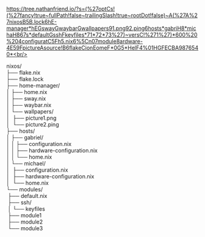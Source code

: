 https://tree.nathanfriend.io/?s=(%27optCs!(%27fancy!true~fullPath!false~trailingSlash!true~rootDot!false)~A(%27A%27nixosB5B.lock6hE-manager*hEGswayGwaybarGwallpapers91.png92.ping6hosts*gabriH8*michaH867s*defaultGsshFkeyfiles*71*72*73%27)~versC!%271%27)*600%20%204configuratC5Fh5.nix6%5Cn07module8ardware-4E59FpictureAsource!B6flakeCionEomeF*0G5*HelF4%01HGFECBA9876540*<br/>


nixos/<br/>
├── flake.nix<br/>
├── flake.lock<br/>
├── home-manager/<br/>
│&nbsp;├── home.nix<br/>
│&nbsp;├── sway.nix<br/>
│&nbsp;├── waybar.nix<br/>
│&nbsp;└── wallpapers/<br/>
│&nbsp;&nbsp;├── picture1.png<br/>
│&nbsp;&nbsp;└── picture2.ping<br/>
├── hosts/<br/>
│&nbsp;├── gabriel/<br/>
│&nbsp;│&nbsp;├── configuration.nix<br/>
│&nbsp;│&nbsp;├── hardware-configuration.nix<br/>
│&nbsp;│&nbsp;└── home.nix<br/>
│&nbsp;└── michael/<br/>
│&nbsp;&nbsp;├── configuration.nix<br/>
│&nbsp;&nbsp;├── hardware-configuration.nix<br/>
│&nbsp;&nbsp;└── home.nix<br/>
└── modules/<br/>
&nbsp;├── default.nix<br/>
&nbsp;├── ssh/<br/>
&nbsp;│&nbsp;└── keyfiles<br/>
&nbsp;├── module1<br/>
&nbsp;├── module2<br/>
&nbsp;└── module3<br/>

